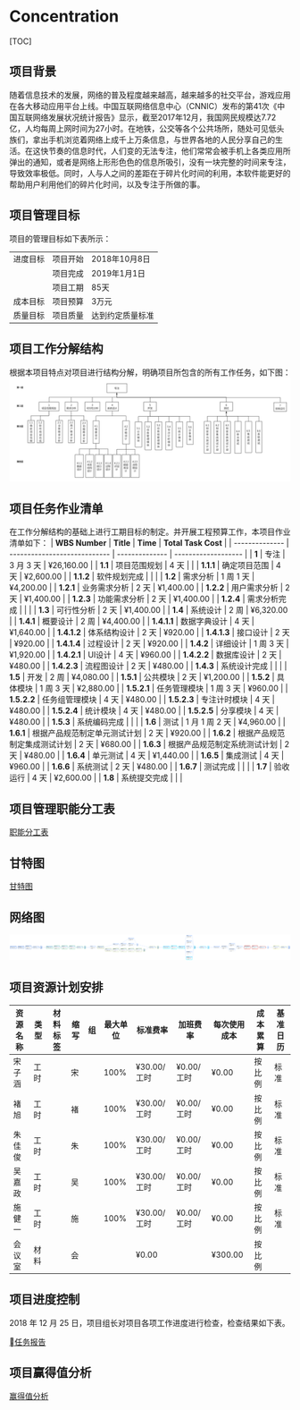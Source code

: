 # Concentration

[TOC]

## 项目背景

​随着信息技术的发展，网络的普及程度越来越高，越来越多的社交平台，游戏应用在各大移动应用平台上线。中国互联网络信息中心（CNNIC）发布的第41次《中国互联网络发展状况统计报告》显示，截至2017年12月，我国网民规模达7.72亿，人均每周上网时间为27小时。在地铁，公交等各个公共场所，随处可见低头族们，拿出手机浏览着网络上成千上万条信息，与世界各地的人民分享自己的生活。在这快节奏的信息时代，人们变的无法专注，他们常常会被手机上各类应用所弹出的通知，或者是网络上形形色色的信息所吸引，没有一块完整的时间来专注，导致效率极低。同时，人与人之间的差距在于碎片化时间的利用，本软件能更好的帮助用户利用他们的碎片化时间，以及专注于所做的事。

## 项目管理目标
项目的管理目标如下表所示：
<table>
    <tr>
        <td>进度目标</td>
        <td>项目开始</td>
        <td>2018年10月8日</td>
    </tr>
    <tr>
        <td></td>
        <td>项目完成</td>
        <td>2019年1月1日</td>
    </tr>
    <tr>
        <td></td>
        <td>项目工期</td>
        <td>85天</td>
    </tr>
    <tr>
        <td>成本目标</td>
        <td>项目预算</td>
        <td>3万元</td>
    </tr>
    <tr>
        <td>质量目标</td>
        <td>项目质量</td>
        <td>达到约定质量标准</td>
    </tr>
</table>

## 项目工作分解结构
根据本项目特点对项目进行结构分解，明确项目所包含的所有工作任务，如下图：
![WBS](res/WBS.png)

## 项目任务作业清单
在工作分解结构的基础上进行工期目标的制定。并开展工程预算工作，本项目作业清单如下：
| **WBS Number** | **Title**                    | **Time**       | **Total Task Cost** |
| -------------- | ---------------------------- | -------------- | ------------------- |
| **1**          | 专注                         | 3 月 3 天      | ¥26,160.00          |
| **1.1**        | 项目范围规划                 | 4 天           |                     |
| **1.1.1**      | 确定项目范围                 | 4 天           | ¥2,600.00           |
| **1.1.2**      | 软件规划完成                 |                |                     |
| **1.2**        | 需求分析                     | 1 周 1 天      | ¥4,200.00           |
| **1.2.1**      | 业务需求分析                 | 2 天           | ¥1,400.00           |
| **1.2.2**      | 用户需求分析                 | 2 天           | ¥1,400.00           |
| **1.2.3**      | 功能需求分析                 | 2 天           | ¥1,400.00           |
| **1.2.4**      | 需求分析完成                 |                |                     |
| **1.3**        | 可行性分析                   | 2 天           | ¥1,400.00           |
| **1.4**        | 系统设计                     | 2 周           | ¥6,320.00           |
| **1.4.1**      | 概要设计                     | 2 周           | ¥4,400.00           |
| **1.4.1.1**    | 数据字典设计                 | 4 天           | ¥1,640.00           |
| **1.4.1.2**    | 体系结构设计                 | 2 天           | ¥920.00             |
| **1.4.1.3**    | 接口设计                     | 2 天           | ¥920.00             |
| **1.4.1.4**    | 过程设计                     | 2 天           | ¥920.00             |
| **1.4.2**      | 详细设计                     | 1 周 3 天      | ¥1,920.00           |
| **1.4.2.1**    | UI设计                       | 4 天           | ¥960.00             |
| **1.4.2.2**    | 数据库设计                   | 2 天           | ¥480.00             |
| **1.4.2.3**    | 流程图设计                   | 2 天           | ¥480.00             |
| **1.4.3**      | 系统设计完成                 |                |                     |
| **1.5**        | 开发                         | 2 周           | ¥4,080.00           |
| **1.5.1**      | 公共模块                     | 2 天           | ¥1,200.00           |
| **1.5.2**      | 具体模块                     | 1 周 3 天      | ¥2,880.00           |
| **1.5.2.1**    | 任务管理模块                 | 1 周 3 天      | ¥960.00             |
| **1.5.2.2**    | 任务组管理模块               | 4 天           | ¥480.00             |
| **1.5.2.3**    | 专注计时模块                 | 4 天           | ¥480.00             |
| **1.5.2.4**    | 统计模块                     | 4 天           | ¥480.00             |
| **1.5.2.5**    | 分享模块                     | 4 天           | ¥480.00             |
| **1.5.3**      | 系统编码完成                 |                |                     |
| **1.6**        | 测试                         | 1 月 1 周 2 天 | ¥4,960.00           |
| **1.6.1**      | 根据产品规范制定单元测试计划 | 2 天           | ¥920.00             |
| **1.6.2**      | 根据产品规范制定集成测试计划 | 2 天           | ¥680.00             |
| **1.6.3**      | 根据产品规范制定系统测试计划 | 2 天           | ¥480.00             |
| **1.6.4**      | 单元测试                     | 4 天           | ¥1,440.00           |
| **1.6.5**      | 集成测试                     | 4 天           | ¥960.00             |
| **1.6.6**      | 系统测试                     | 2 天           | ¥480.00             |
| **1.6.7**      | 测试完成                     |                |                     |
| **1.7**        | 验收运行                     | 4 天           | ¥2,600.00           |
| **1.8**        | 系统提交完成                 |                |                     |

## 项目管理职能分工表

[职能分工表](docs/专注/resource.html)

## 甘特图
[甘特图](docs/专注/gantt.html)

## 网络图
![网络图](res/网络图.png)

## 项目资源计划安排
| 资源名称 | 类型 | 材料标签 | 缩写 | 组  | 最大单位 | 标准费率    | 加班费率   | 每次使用成本 | 成本累算 | 基准日历 |
| -------- | ---- | -------- | ---- | --- | -------- | ----------- | ---------- | ------------ | -------- | -------- |
| 宋子涵   | 工时 |          | 宋   |     | 100%     | ¥30.00/工时 | ¥0.00/工时 | ¥0.00        | 按比例   | 标准     |
| 褚旭     | 工时 |          | 褚   |     | 100%     | ¥30.00/工时 | ¥0.00/工时 | ¥0.00        | 按比例   | 标准     |
| 朱佳俊   | 工时 |          | 朱   |     | 100%     | ¥30.00/工时 | ¥0.00/工时 | ¥0.00        | 按比例   | 标准     |
| 吴嘉政   | 工时 |          | 吴   |     | 100%     | ¥30.00/工时 | ¥0.00/工时 | ¥0.00        | 按比例   | 标准     |
| 施健一   | 工时 |          | 施   |     | 100%     | ¥30.00/工时 | ¥0.00/工时 | ¥0.00        | 按比例   | 标准     |
| 会议室   | 材料 |          | 会   |     |          | ¥0.00       |            | ¥300.00      | 按比例   |          |

## 项目进度控制
2018 年 12 月 25 日，项目组长对项目各项工作进度进行检查，检查结果如下表。

[任务报告](docs/专注/task.html)

## 项目赢得值分析
[赢得值分析](docs/专注/eva.html)
